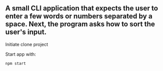 ## A small CLI application that expects the user to enter a few words or numbers separated by a space. Next, the program asks how to sort the user's input.

Initiate clone project

Start app with:

`
npm start
`

